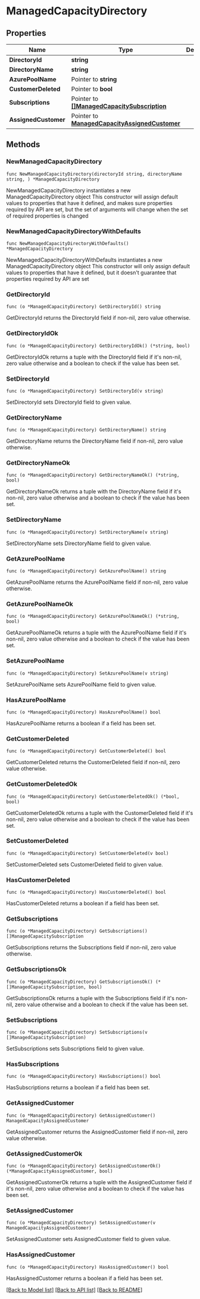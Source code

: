 # ManagedCapacityDirectory

## Properties

Name | Type | Description | Notes
------------ | ------------- | ------------- | -------------
**DirectoryId** | **string** |  | 
**DirectoryName** | **string** |  | 
**AzurePoolName** | Pointer to **string** |  | [optional] 
**CustomerDeleted** | Pointer to **bool** |  | [optional] 
**Subscriptions** | Pointer to [**[]ManagedCapacitySubscription**](ManagedCapacitySubscription.md) |  | [optional] 
**AssignedCustomer** | Pointer to [**ManagedCapacityAssignedCustomer**](ManagedCapacityAssignedCustomer.md) |  | [optional] 

## Methods

### NewManagedCapacityDirectory

`func NewManagedCapacityDirectory(directoryId string, directoryName string, ) *ManagedCapacityDirectory`

NewManagedCapacityDirectory instantiates a new ManagedCapacityDirectory object
This constructor will assign default values to properties that have it defined,
and makes sure properties required by API are set, but the set of arguments
will change when the set of required properties is changed

### NewManagedCapacityDirectoryWithDefaults

`func NewManagedCapacityDirectoryWithDefaults() *ManagedCapacityDirectory`

NewManagedCapacityDirectoryWithDefaults instantiates a new ManagedCapacityDirectory object
This constructor will only assign default values to properties that have it defined,
but it doesn't guarantee that properties required by API are set

### GetDirectoryId

`func (o *ManagedCapacityDirectory) GetDirectoryId() string`

GetDirectoryId returns the DirectoryId field if non-nil, zero value otherwise.

### GetDirectoryIdOk

`func (o *ManagedCapacityDirectory) GetDirectoryIdOk() (*string, bool)`

GetDirectoryIdOk returns a tuple with the DirectoryId field if it's non-nil, zero value otherwise
and a boolean to check if the value has been set.

### SetDirectoryId

`func (o *ManagedCapacityDirectory) SetDirectoryId(v string)`

SetDirectoryId sets DirectoryId field to given value.


### GetDirectoryName

`func (o *ManagedCapacityDirectory) GetDirectoryName() string`

GetDirectoryName returns the DirectoryName field if non-nil, zero value otherwise.

### GetDirectoryNameOk

`func (o *ManagedCapacityDirectory) GetDirectoryNameOk() (*string, bool)`

GetDirectoryNameOk returns a tuple with the DirectoryName field if it's non-nil, zero value otherwise
and a boolean to check if the value has been set.

### SetDirectoryName

`func (o *ManagedCapacityDirectory) SetDirectoryName(v string)`

SetDirectoryName sets DirectoryName field to given value.


### GetAzurePoolName

`func (o *ManagedCapacityDirectory) GetAzurePoolName() string`

GetAzurePoolName returns the AzurePoolName field if non-nil, zero value otherwise.

### GetAzurePoolNameOk

`func (o *ManagedCapacityDirectory) GetAzurePoolNameOk() (*string, bool)`

GetAzurePoolNameOk returns a tuple with the AzurePoolName field if it's non-nil, zero value otherwise
and a boolean to check if the value has been set.

### SetAzurePoolName

`func (o *ManagedCapacityDirectory) SetAzurePoolName(v string)`

SetAzurePoolName sets AzurePoolName field to given value.

### HasAzurePoolName

`func (o *ManagedCapacityDirectory) HasAzurePoolName() bool`

HasAzurePoolName returns a boolean if a field has been set.

### GetCustomerDeleted

`func (o *ManagedCapacityDirectory) GetCustomerDeleted() bool`

GetCustomerDeleted returns the CustomerDeleted field if non-nil, zero value otherwise.

### GetCustomerDeletedOk

`func (o *ManagedCapacityDirectory) GetCustomerDeletedOk() (*bool, bool)`

GetCustomerDeletedOk returns a tuple with the CustomerDeleted field if it's non-nil, zero value otherwise
and a boolean to check if the value has been set.

### SetCustomerDeleted

`func (o *ManagedCapacityDirectory) SetCustomerDeleted(v bool)`

SetCustomerDeleted sets CustomerDeleted field to given value.

### HasCustomerDeleted

`func (o *ManagedCapacityDirectory) HasCustomerDeleted() bool`

HasCustomerDeleted returns a boolean if a field has been set.

### GetSubscriptions

`func (o *ManagedCapacityDirectory) GetSubscriptions() []ManagedCapacitySubscription`

GetSubscriptions returns the Subscriptions field if non-nil, zero value otherwise.

### GetSubscriptionsOk

`func (o *ManagedCapacityDirectory) GetSubscriptionsOk() (*[]ManagedCapacitySubscription, bool)`

GetSubscriptionsOk returns a tuple with the Subscriptions field if it's non-nil, zero value otherwise
and a boolean to check if the value has been set.

### SetSubscriptions

`func (o *ManagedCapacityDirectory) SetSubscriptions(v []ManagedCapacitySubscription)`

SetSubscriptions sets Subscriptions field to given value.

### HasSubscriptions

`func (o *ManagedCapacityDirectory) HasSubscriptions() bool`

HasSubscriptions returns a boolean if a field has been set.

### GetAssignedCustomer

`func (o *ManagedCapacityDirectory) GetAssignedCustomer() ManagedCapacityAssignedCustomer`

GetAssignedCustomer returns the AssignedCustomer field if non-nil, zero value otherwise.

### GetAssignedCustomerOk

`func (o *ManagedCapacityDirectory) GetAssignedCustomerOk() (*ManagedCapacityAssignedCustomer, bool)`

GetAssignedCustomerOk returns a tuple with the AssignedCustomer field if it's non-nil, zero value otherwise
and a boolean to check if the value has been set.

### SetAssignedCustomer

`func (o *ManagedCapacityDirectory) SetAssignedCustomer(v ManagedCapacityAssignedCustomer)`

SetAssignedCustomer sets AssignedCustomer field to given value.

### HasAssignedCustomer

`func (o *ManagedCapacityDirectory) HasAssignedCustomer() bool`

HasAssignedCustomer returns a boolean if a field has been set.


[[Back to Model list]](../README.md#documentation-for-models) [[Back to API list]](../README.md#documentation-for-api-endpoints) [[Back to README]](../README.md)


